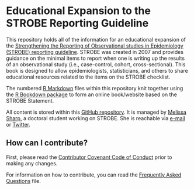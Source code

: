 # Educational Expansion to the STROBE Reporting Guideline
This repository holds all of the information for an educational expansion of the [Strengthening the Reporting of Observational studies in Epidemiology (STROBE) reporting guideline](http://strobe-statement.com). STROBE was created in 2007 and provides guidance on the minimal items to report when one is writing up the results of an observational study (i.e., case-control, cohort, cross-sectional). This book is designed to allow epidemiologists, statisticians, and others to share educational resources related to the items on the STROBE checklist. 

The numbered [R Markdown](http://rmarkdown.rstudio.com) files within this repository knit together using the [R Bookdown package](https://bookdown.org/) to form an online book/website based on the STROBE Statement. 

All content is stored within this [GitHub repository](https://github.com/sharpmel/STROBECourse). It is managed by [Melissa Sharp](https://melissaksharp.wordpress.com/), a doctoral student working on STROBE. She  is reachable via [e-mail](mailto:melissaksharp@gmail.com) or [Twitter](https://twitter.com/sharpmelk). 

## How can I contribute?
First, please read the [Contributor Covenant Code of Conduct](https://github.com/sharpmel/STROBECourse/blob/master/26-CodeOfConduct.Rmd) prior to making any changes. 

For information on how to contribute, you can read the [Frequently Asked Questions](https://github.com/sharpmel/STROBECourse/blob/master/01_1-FAQ.Rmd) file. 

